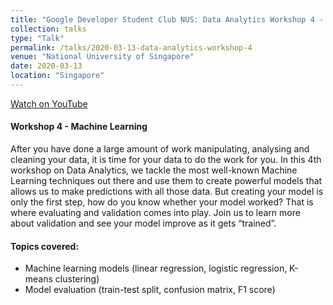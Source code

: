 ```yaml
---
title: "Google Developer Student Club NUS: Data Analytics Workshop 4 - Machine Learning"
collection: talks
type: "Talk"
permalink: /talks/2020-03-13-data-analytics-workshop-4
venue: "National University of Singapore"
date: 2020-03-13
location: "Singapore"
---
```


[Watch on YouTube](https://www.youtube.com/watch?v=VCCT6j_DROA&list=PLiAp0_yuG0tY3bldy2K3L3s5XZmlmy8Gu&index=3&t=4801s)

#### Workshop 4 - Machine Learning

After you have done a large amount of work manipulating, analysing and cleaning your data, it is time for your data to do the work for you. In this 4th workshop on Data Analytics, we tackle the most well-known Machine Learning techniques out there and use them to create powerful models that allows us to make predictions with all those data.
But creating your model is only the first step, how do you know whether your model worked? That is where evaluating and validation comes into play. Join us to learn more about validation and see your model improve as it gets “trained”.

#### Topics covered:
- Machine learning models (linear regression, logistic regression, K-means clustering)
- Model evaluation (train-test split, confusion matrix, F1 score)

